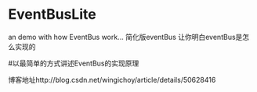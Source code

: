 # EventBusLite
an demo with how EventBus work...   简化版eventBus 让你明白eventBus是怎么实现的

#以最简单的方式讲述EventBus的实现原理

博客地址http://blog.csdn.net/wingichoy/article/details/50628416
